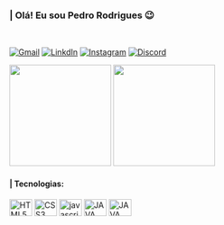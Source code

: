 ### | Olá! Eu sou Pedro Rodrigues 😉
<br/>

[![Gmail](https://img.shields.io/badge/Gmail-D14836?style=for-the-badge&logo=gmail&logoColor=white)](mailto:pedrorsrodrigues12@gmail.com)
[![LinkdIn](https://img.shields.io/badge/LinkedIn-0077B5?style=for-the-badge&logo=linkedin&logoColor=white)](https://www.linkedin.com/in/pedro-rodrigues-50986a262/)
[![Instagram](https://img.shields.io/badge/Instagram-E4405F?style=for-the-badge&logo=instagram&logoColor=white)](https://www.instagram.com/euopedu/)
[![Discord](https://img.shields.io/badge/Discord-7289DA?style=for-the-badge&logo=discord&logoColor=white)](https://discord.com/channels/@me) 
<br/>

<div style="display: inline_block">
    <img height="180" src="https://github-readme-stats.vercel.app/api?username=Pedro-Rodrigues-12&show_icons=true&theme=radical"/>
    <img height="180" src="https://github-readme-stats.vercel.app/api/top-langs/?username=Pedro-Rodrigues-12&show_icons=true&count_private=true&theme=dracula"/>
</div>

#### | Tecnologias:

<div style="display: inline_block">
    <img align="center"  alt="HTML5" src="https://cdn.jsdelivr.net/gh/devicons/devicon/icons/html5/html5-original.svg" height="30" width="40"/>
    <img align="center"  alt="CSS3" src="https://cdn.jsdelivr.net/gh/devicons/devicon/icons/css3/css3-original.svg" height="30" width="40" />
    <img align="center"  alt="javascript" src="https://cdn.jsdelivr.net/gh/devicons/devicon/icons/javascript/javascript-original.svg"  height="30" width="40"/>
    <img align="center"  alt="JAVA" src="https://cdn.jsdelivr.net/gh/devicons/devicon/icons/java/java-original.svg"  height="30" width="40"/>
    <img align="center"  alt="JAVA" src="https://cdn.jsdelivr.net/gh/devicons/devicon/icons/mysql/mysql-plain-wordmark.svg"  height="30" width="40"/>
    
</div><br/>





